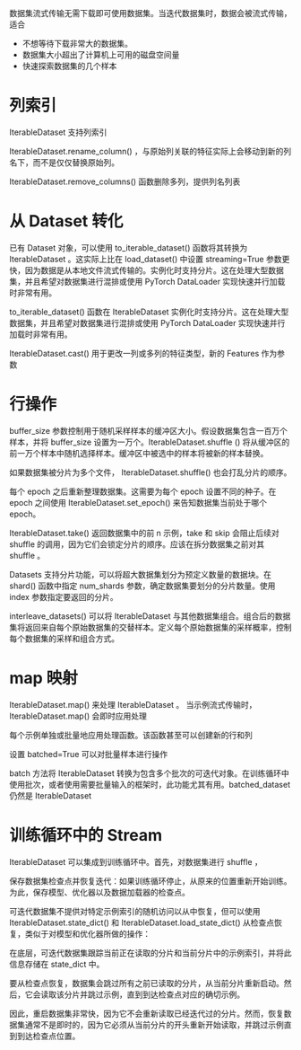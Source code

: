 数据集流式传输无需下载即可使用数据集。当迭代数据集时，数据会被流式传输，适合
- 不想等待下载非常大的数据集。
- 数据集大小超出了计算机上可用的磁盘空间量
- 快速探索数据集的几个样本

# 列索引

IterableDataset 支持列索引

IterableDataset.rename_column() ，与原始列关联的特征实际上会移动到新的列名下，而不是仅仅替换原始列。

IterableDataset.remove_columns() 函数删除多列，提供列名列表

# 从 Dataset 转化

已有 Dataset 对象，可以使用 to_iterable_dataset() 函数将其转换为 IterableDataset 。这实际上比在 load_dataset() 中设置 streaming=True 参数更快，因为数据是从本地文件流式传输的。实例化时支持分片。这在处理大型数据集，并且希望对数据集进行混排或使用 PyTorch DataLoader 实现快速并行加载时非常有用。

to_iterable_dataset() 函数在 IterableDataset 实例化时支持分片。这在处理大型数据集，并且希望对数据集进行混排或使用 PyTorch DataLoader 实现快速并行加载时非常有用。

IterableDataset.cast() 用于更改一列或多列的特征类型，新的 Features 作为参数

# 行操作

buffer_size 参数控制用于随机采样样本的缓冲区大小。假设数据集包含一百万个样本，并将 buffer_size 设置为一万个。IterableDataset.shuffle () 将从缓冲区的前一万个样本中随机选择样本。缓冲区中被选中的样本将被新的样本替换。

如果数据集被分片为多个文件， IterableDataset.shuffle() 也会打乱分片的顺序。

每个 epoch 之后重新整理数据集。这需要为每个 epoch 设置不同的种子。在 epoch 之间使用 IterableDataset.set_epoch() 来告知数据集当前处于哪个 epoch。

IterableDataset.take() 返回数据集中的前 n 示例，take 和 skip 会阻止后续对 shuffle 的调用，因为它们会锁定分片的顺序。应该在拆分数据集之前对其 shuffle 。

Datasets 支持分片功能，可以将超大数据集划分为预定义数量的数据块。在 shard() 函数中指定 num_shards 参数，确定数据集要划分的分片数量。使用 index 参数指定要返回的分片。

interleave_datasets() 可以将 IterableDataset 与其他数据集组合。组合后的数据集将返回来自每个原始数据集的交替样本。定义每个原始数据集的采样概率，控制每个数据集的采样和组合方式。

# map 映射

IterableDataset.map() 来处理 IterableDataset 。 当示例流式传输时， IterableDataset.map() 会即时应用处理

每个示例单独或批量地应用处理函数。该函数甚至可以创建新的行和列

设置 batched=True 可以对批量样本进行操作

batch 方法将 IterableDataset 转换为包含多个批次的可迭代对象。在训练循环中使用批次，或者使用需要批量输入的框架时，此功能尤其有用。batched_dataset 仍然是 IterableDataset

# 训练循环中的 Stream

IterableDataset 可以集成到训练循环中。首先，对数据集进行 shuffle ，

保存数据集检查点并恢复迭代：如果训练循环停止，从原来的位置重新开始训练。为此，保存模型、优化器以及数据加载器的检查点。

可迭代数据集不提供对特定示例索引的随机访问以从中恢复，但可以使用 IterableDataset.state_dict() 和 IterableDataset.load_state_dict() 从检查点恢复，类似于对模型和优化器所做的操作：

在底层，可迭代数据集跟踪当前正在读取的分片和当前分片中的示例索引，并将此信息存储在 state_dict 中。

要从检查点恢复，数据集会跳过所有之前已读取的分片，从当前分片重新启动。然后，它会读取该分片并跳过示例，直到到达检查点对应的确切示例。

因此，重启数据集非常快，因为它不会重新读取已经迭代过的分片。然而，恢复数据集通常不是即时的，因为它必须从当前分片的开头重新开始读取，并跳过示例直到到达检查点位置。

